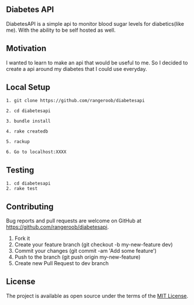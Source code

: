 ## Diabetes API

DiabetesAPI is a simple api to monitor blood sugar levels for diabetics(like me). With the ability to be self hosted as well.

## Motivation

I wanted to learn to make an api that would be useful to me. So I decided to create a api around my diabetes that I could use everyday.

## Local Setup

    1. git clone https://github.com/rangeroob/diabetesapi

    2. cd diabetesapi

    3. bundle install

    4. rake createdb

    5. rackup

    6. Go to localhost:XXXX

## Testing

    1. cd diabetesapi
    2. rake test
    
## Contributing

Bug reports and pull requests are welcome on GitHub at <https://github.com/rangeroob/diabetesapi>.

1. Fork it
2. Create your feature branch (git checkout -b my-new-feature dev)
3. Commit your changes (git commit -am 'Add some feature')
4. Push to the branch (git push origin my-new-feature)
5. Create new Pull Request to dev branch


## License

The project is available as open source under the terms of the [MIT License](http://opensource.org/licenses/MIT).

